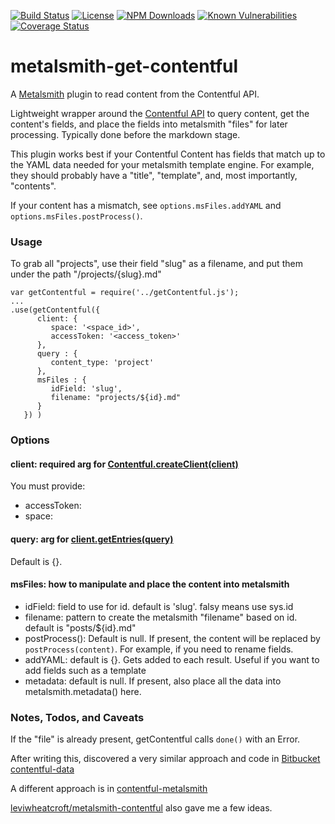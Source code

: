 [![Build Status](https://secure.travis-ci.org/MorganConrad/metalsmith-get-contentful.png)](http://travis-ci.org/MorganConrad/metalsmith-get-contentful)
[![License](http://img.shields.io/badge/license-MIT-A31F34.svg)](https://github.com/MorganConrad/metalsmith-get-contentful)
[![NPM Downloads](http://img.shields.io/npm/dm/metalsmith-get-contentful.svg)](https://www.npmjs.org/package/metalsmith-get-contentful)
[![Known Vulnerabilities](https://snyk.io/test/github/morganconrad/metalsmith-get-contentful/badge.svg)](https://snyk.io/test/github/morganconrad/metalsmith-get-contentful)
[![Coverage Status](https://coveralls.io/repos/github/MorganConrad/metalsmith-get-contentful/badge.svg)](https://coveralls.io/github/MorganConrad/metalsmith-get-contentful)

# metalsmith-get-contentful
A [Metalsmith](http://www.metalsmith.io/) plugin to read content from the Contentful API.

Lightweight wrapper around the [Contentful API](https://www.contentful.com/developers/docs/javascript/) to query content, get the content's fields, and place the fields into metalsmith "files" for later processing.  Typically done before the markdown stage.

This plugin works best if your Contentful Content has fields that match up to the YAML data needed for your metalsmith template engine.  For example, they should probably have a "title", "template", and, most importantly, "contents".

If your content has a mismatch, see `options.msFiles.addYAML` and `options.msFiles.postProcess()`.

### Usage

To grab all "projects", use their field "slug" as a filename, and put them under the path "/projects/{slug}.md"

```
var getContentful = require('../getContentful.js');
...
.use(getContentful({
      client: {
         space: '<space_id>',
         accessToken: '<access_token>'
      },
      query : {
         content_type: 'project'
      },
      msFiles : {
         idField: 'slug',
         filename: "projects/${id}.md"
      }
   }) )
```

### Options

#### client:  **required** arg for [Contentful.createClient(client)](https://contentful.github.io/contentful.js/contentful/latest/contentful.html)
  You must provide:
 - accessToken:
 - space:

#### query: arg for [client.getEntries(query)](https://contentful.github.io/contentful.js/contentful/latest/ContentfulClientAPI.html#.getEntries)
Default is {}.  

#### msFiles: how to manipulate and place the content into metalsmith

 - idField: field to use for id.  default is 'slug'.  falsy means use sys.id
 - filename: pattern to create the metalsmith "filename" based on id.  default is "posts/${id}.md"
 - postProcess(): Default is null.  If present, the content will be replaced by `postProcess(content)`.  For example, if you need to rename fields.
 - addYAML: default is {}.  Gets added to each result.  Useful if you want to add fields such as a template
 - metadata: default is null.  If present, also place all the data into metalsmith.metadata() here.

### Notes, Todos, and Caveats

If the "file" is already present, getContentful calls `done()` with an Error.

After writing this, discovered a very similar approach and code in [Bitbucket contentful-data](https://bitbucket.org/dmosemann/contentful-data)

A different approach is in [contentful-metalsmith](https://www.npmjs.com/package/contentful-metalsmith)

[leviwheatcroft/metalsmith-contentful](https://github.com/leviwheatcroft/metalsmith-contentful) also gave me a few ideas.
